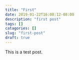 ```yaml
---
title: "First"
date: 2019-01-22T16:08:12-08:00
description: "first post"
tags: []
catagories: []
slug: "first-post"
draft: true
---
```


This is a test post.